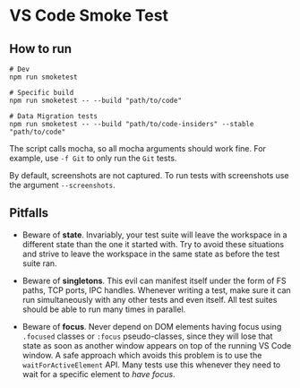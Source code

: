 # VS Code Smoke Test

## How to run

```
# Dev
npm run smoketest

# Specific build
npm run smoketest -- --build "path/to/code"

# Data Migration tests
npm run smoketest -- --build "path/to/code-insiders" --stable "path/to/code"
```

The script calls mocha, so all mocha arguments should work fine. For example, use `-f Git` to only run the `Git` tests.

By default, screenshots are not captured. To run tests with screenshots use the argument `--screenshots`.

## Pitfalls

- Beware of **state**. Invariably, your test suite will leave the workspace in a different state than the one it started
  with. Try to avoid these situations and strive to leave the workspace in the same state as before the test suite ran.

- Beware of **singletons**. This evil can manifest itself under the form of FS paths, TCP ports, IPC handles.
  Whenever writing a test, make sure it can run simultaneously with any other tests and even itself.
	All test suites should be able to run many times in parallel.

- Beware of **focus**. Never depend on DOM elements having focus using `.focused` classes or `:focus` pseudo-classes, since they will lose that state as soon as another window appears on top of the running VS Code window.
  A safe approach which avoids this problem is to use the `waitForActiveElement` API. Many tests use this whenever they need to wait for a specific element to _have focus_.